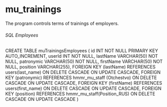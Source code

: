 # mu_trainings
The program controls terms of trainings of employers.

###### SQL Employees
CREATE TABLE muTrainingsEmployees
(
	id INT NOT NULL PRIMARY KEY AUTO_INCREMENT,
	userId INT NOT NULL,
	lastName VARCHAR(50) NOT NULL,
	patronymic VARCHAR(50) NOT NULL,
	firstName VARCHAR(50) NOT NULL,
	position VARCHAR(255),
	FOREIGN KEY (lastName) REFERENCES users(last_name) ON DELETE CASCADE ON UPDATE CASCADE,
	FOREIGN KEY (patronymic) REFERENCES hmmr_mu_staff (Otchestvo) ON DELETE CASCADE ON UPDATE CASCADE,
	FOREIGN KEY (firstName) REFERENCES users(first_name) ON DELETE CASCADE ON UPDATE CASCADE,
	FOREIGN KEY (position) REFERENCES hmmr_mu_staff(Position_RUS) ON DELETE CASCADE ON UPDATE CASCADE
	)
